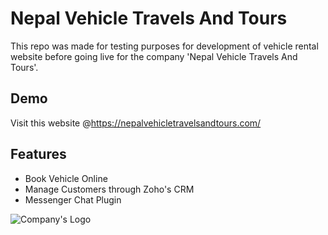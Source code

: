 # Nepal Vehicle Travels And Tours

This repo was made for testing purposes for development of vehicle rental website before going live for the company 'Nepal Vehicle Travels And Tours'.


## Demo

Visit this website @https://nepalvehicletravelsandtours.com/


## Features

- Book Vehicle Online
- Manage Customers through Zoho's CRM
- Messenger Chat Plugin


![Company's Logo](https://nepalvehicletravelsandtours.com/Assets/footer-logo.svg)
